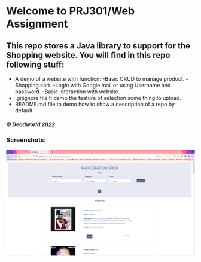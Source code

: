 # Welcome to PRJ301/Web Assignment
## This repo stores a Java library to support for the Shopping website. You will find in this repo following stuff:
* A demo of a website with function:
  -Basic CRUD to manage product.
  -Shopping cart.
  -Login with Google mail or using Username and password.
  -Basic interaction with website.
* .gitignore file ti demo the feature of selection some thing to upload.
* README.md file to demo how to show a description of a repo by default. 

##### © Deadworld 2022

### Screenshots:

![Soure code of Shopping Website](https://github.com/Deadworld-bit/PRJ301_Assignment_PhanThanhDuc/blob/main/screenshots/201792433_336698437992547_8928576601791741789_n.png)